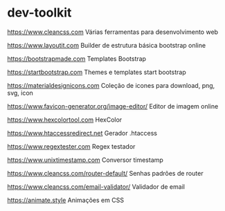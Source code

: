 # dev-toolkit
https://www.cleancss.com
Várias ferramentas para desenvolvimento web

https://www.layoutit.com
Builder de estrutura básica bootstrap online

https://bootstrapmade.com
Templates Bootstrap

https://startbootstrap.com
Themes e templates start bootstrap 

https://materialdesignicons.com
Coleção de icones para download, png, svg, icon

https://www.favicon-generator.org/image-editor/
Editor de imagem online

https://www.hexcolortool.com
HexColor

https://www.htaccessredirect.net
Gerador .htaccess

https://www.regextester.com
Regex testador

https://www.unixtimestamp.com
Conversor timestamp

https://www.cleancss.com/router-default/
Senhas padrões de router

https://www.cleancss.com/email-validator/
Validador de email

https://animate.style
Animações em CSS


